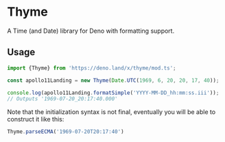# Thyme
A Time (and Date) library for Deno with formatting support.

## Usage
```ts
import {Thyme} from 'https://deno.land/x/thyme/mod.ts';

const apollo11Landing = new Thyme(Date.UTC(1969, 6, 20, 20, 17, 40));

console.log(apollo11Landing.formatSimple('YYYY-MM-DD_hh:mm:ss.iii'));
// Outputs '1969-07-20_20:17:40.000'
```
Note that the initialization syntax is not final, eventually you will be able to construct it like this:
```ts
Thyme.parseECMA('1969-07-20T20:17:40')
```
